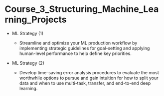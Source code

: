 # Course_3_Structuring_Machine_Learning_Projects

- ML Strategy (1)
  * Streamline and optimize your ML production workflow by implementing strategic guidelines for goal-setting and applying human-level performance to help define key priorities.
  
- ML Strategy (2)
  * Develop time-saving error analysis procedures to evaluate the most worthwhile options to pursue and gain intuition for how to split your data and when to use multi-task, transfer, and end-to-end deep learning.
